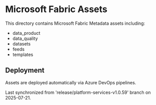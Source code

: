 # Microsoft Fabric Assets

This directory contains Microsoft Fabric Metadata assets including:

- data_product
- data_quality
- datasets
- feeds
- templates

## Deployment

Assets are deployed automatically via Azure DevOps pipelines.

Last synchronized from 'release/platform-services-v1.0.59' branch on 2025-07-21.
